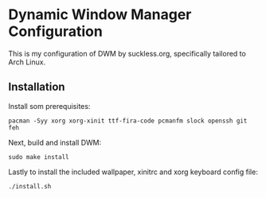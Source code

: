 # Dynamic Window Manager Configuration

This is my configuration of DWM by suckless.org, specifically tailored to Arch
Linux.

## Installation

Install som prerequisites:

    pacman -Syy xorg xorg-xinit ttf-fira-code pcmanfm slock openssh git feh

Next, build and install DWM:

    sudo make install

Lastly to install the included wallpaper, xinitrc and xorg keyboard config file:

    ./install.sh
